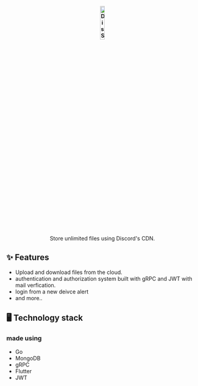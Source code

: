 
<br/>
<div align="center">
<B>      <img width="15%" src="https://cdn.discordapp.com/attachments/588014716144713739/834791740266250250/Discord-Logo-Color2.png" alt="DisStore logo"></b>
</div>

<br/>


<div align="center">
 Store unlimited files using Discord's CDN.
<br>

</div>


## ✨ Features

* Upload and download files from the cloud. 
* authentication and authorization system built with gRPC and JWT with mail verfication.
* login from a new deivce alert 
* and more.. 

## 🖥 Technology stack

### made using

* Go
* MongoDB
* gRPC
* Flutter
* JWT







